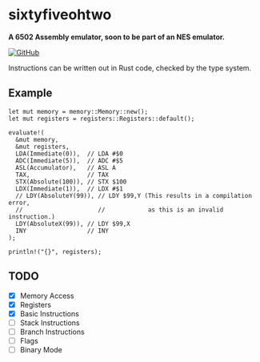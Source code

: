 # sixtyfiveohtwo
**A 6502 Assembly emulator, soon to be part of an NES emulator.**

[![GitHub](https://img.shields.io/github/license/bownairo/sixtyfiveohtwo)](https://github.com/Bownairo/sixtyfiveohtwo/blob/master/LICENSE)

Instructions can be written out in Rust code, checked by the type system.

## Example
```
let mut memory = memory::Memory::new();
let mut registers = registers::Registers::default();

evaluate!(
  &mut memory,
  &mut registers,
  LDA(Immediate(0)),  // LDA #$0
  ADC(Immediate(5)),  // ADC #$5
  ASL(Accumulator),   // ASL A
  TAX,                // TAX
  STX(Absolute(100)), // STX $100
  LDX(Immediate(1)),  // LDX #$1
  // LDY(AbsoluteY(99)), // LDY $99,Y (This results in a compilation error,
  //                     //            as this is an invalid instruction.)
  LDY(AbsoluteX(99)), // LDY $99,X
  INY                 // INY
);

println!("{}", registers);
```

## TODO
- [x] Memory Access
- [x] Registers
- [x] Basic Instructions
- [ ] Stack Instructions
- [ ] Branch Instructions
- [ ] Flags
- [ ] Binary Mode
